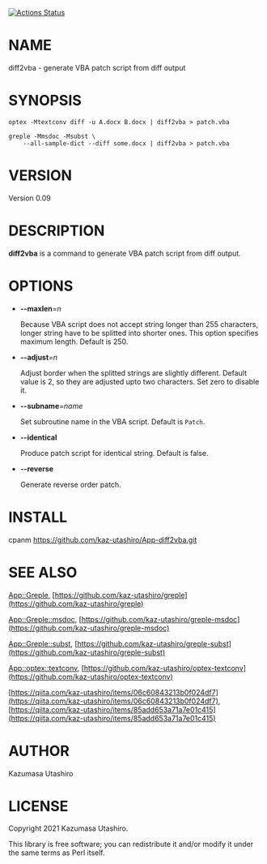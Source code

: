 [![Actions Status](https://github.com/kaz-utashiro/App-diff2vba/workflows/test/badge.svg)](https://github.com/kaz-utashiro/App-diff2vba/actions)
# NAME

diff2vba - generate VBA patch script from diff output

# SYNOPSIS

    optex -Mtextconv diff -u A.docx B.docx | diff2vba > patch.vba

    greple -Mmsdoc -Msubst \
        --all-sample-dict --diff some.docx | diff2vba > patch.vba

# VERSION

Version 0.09

# DESCRIPTION

**diff2vba** is a command to generate VBA patch script from diff output.

# OPTIONS

- **--maxlen**=_n_

    Because VBA script does not accept string longer than 255 characters,
    longer string have to be splitted into shorter ones.  This option
    specifies maximum length.  Default is 250.

- **--adjust**=_n_

    Adjust border when the splitted strings are slightly different.
    Default value is 2, so they are adjusted upto two characters.  Set
    zero to disable it.

- **--subname**=_name_

    Set subroutine name in the VBA script.
    Default is `Patch`.

- **--identical**

    Produce patch script for identical string.
    Default is false.

- **--reverse**

    Generate reverse order patch.

# INSTALL

cpanm https://github.com/kaz-utashiro/App-diff2vba.git

# SEE ALSO

[App::Greple](https://metacpan.org/pod/App::Greple), [https://github.com/kaz-utashiro/greple](https://github.com/kaz-utashiro/greple)

[App::Greple::msdoc](https://metacpan.org/pod/App::Greple::msdoc), [https://github.com/kaz-utashiro/greple-msdoc](https://github.com/kaz-utashiro/greple-msdoc)

[App::Greple::subst](https://metacpan.org/pod/App::Greple::subst), [https://github.com/kaz-utashiro/greple-subst](https://github.com/kaz-utashiro/greple-subst)

[App::optex::textconv](https://metacpan.org/pod/App::optex::textconv), [https://github.com/kaz-utashiro/optex-textconv](https://github.com/kaz-utashiro/optex-textconv)

[https://qiita.com/kaz-utashiro/items/06c60843213b0f024df7](https://qiita.com/kaz-utashiro/items/06c60843213b0f024df7),
[https://qiita.com/kaz-utashiro/items/85add653a71a7e01c415](https://qiita.com/kaz-utashiro/items/85add653a71a7e01c415)

# AUTHOR

Kazumasa Utashiro

# LICENSE

Copyright 2021 Kazumasa Utashiro.

This library is free software; you can redistribute it and/or modify
it under the same terms as Perl itself.
